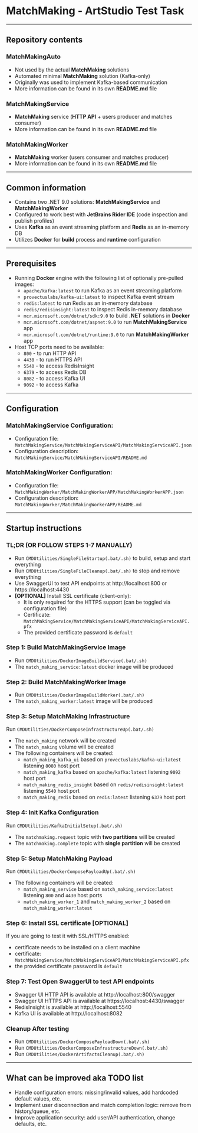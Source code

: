 # MatchMaking - ArtStudio Test Task

---

## Repository contents

### MatchMakingAuto

- Not used by the actual **MatchMaking** solutions
- Automated minimal **MatchMaking** solution (Kafka-only)
- Originally was used to implement Kafka-based communication
- More information can be found in its own **README.md** file

### MatchMakingService

- **MatchMaking** service (**HTTP API** + users producer and matches consumer)
- More information can be found in its own **README.md** file

### MatchMakingWorker

- **MatchMaking** worker (users consumer and matches producer)
- More information can be found in its own **README.md** file

---

## Common information

- Contains two .NET 9.0 solutions: **MatchMakingService** and **MatchMakingWorker**
- Configured to work best with  **JetBrains Rider IDE** (code inspection and publish profiles)
- Uses **Kafka** as an event streaming platform and **Redis** as an in-memory DB
- Utilizes **Docker** for **build** process and **runtime** configuration

---

## Prerequisites

- Running **Docker** engine with the following list of optionally pre-pulled images:
	- `apache/kafka:latest` to run Kafka as an event streaming platform
	- `provectuslabs/kafka-ui:latest` to inspect Kafka event stream
	- `redis:latest` to run Redis as an in-memory database
	- `redis/redisinsight:latest` to inspect Redis in-memory database
	- `mcr.microsoft.com/dotnet/sdk:9.0` to build **.NET** solutions in **Docker**
	- `mcr.microsoft.com/dotnet/aspnet:9.0` to run **MatchMakingService** app
	- `mcr.microsoft.com/dotnet/runtime:9.0` to run **MatchMakingWorker** app
- Host TCP ports need to be available:
	- `800` - to run HTTP API
	- `4430` - to run HTTPS API
	- `5540` - to access RedisInsight
	- `6379` - to access Redis DB
	- `8082` - to access Kafka UI
	- `9092` - to access Kafka

---

## Configuration

### MatchMakingService Configuration:

- Configuration file: `MatchMakingService/MatchMakingServiceAPI/MatchMakingServiceAPI.json`
- Configuration description: `MatchMakingService/MatchMakingServiceAPI/README.md`

### MatchMakingWorker Configuration:

- Configuration file: `MatchMakingWorker/MatchMakingWorkerAPP/MatchMakingWorkerAPP.json`
- Configuration description: `MatchMakingWorker/MatchMakingWorkerAPP/README.md`

---

## Startup instructions

### TL;DR (OR FOLLOW STEPS 1-7 MANUALLY)

- Run `CMDUtilities/SingleFileStartup(.bat/.sh)` to build, setup and start everything
- Run `CMDUtilities/SingleFileCleanup(.bat/.sh)` to stop and remove everything
- Use SwaggerUI to test API endpoints at http://localhost:800 or https://localhost:4430
- **[OPTIONAL]** Install SSL certificate (client-only):
	- It is only required for the HTTPS support (can be toggled via configuration file)
	- Certificate: `MatchMakingService/MatchMakingServiceAPI/MatchMakingServiceAPI.pfx`
	- The provided certificate password is `default`

### Step 1: Build MatchMakingService Image

- Run `CMDUtilities/DockerImageBuildService(.bat/.sh)`
- The `match_making_service:latest` docker image will be produced

### Step 2: Build MatchMakingWorker Image

- Run `CMDUtilities/DockerImageBuildWorker(.bat/.sh)`
- The `match_making_worker:latest` image will be produced

### Step 3: Setup MatchMaking Infrastructure

Run `CMDUtilities/DockerComposeInfrastructureUp(.bat/.sh)`

- The `match_making` network will be created
- The `match_making` volume will be created
- The following containers will be created:
	- `match_making_kafka_ui` based on `provectuslabs/kafka-ui:latest` listening `8080` host port
	- `match_making_kafka` based on `apache/kafka:latest` listening `9092` host port
	- `match_making_redis_insight` based on `redis/redisinsight:latest` listening `5540` host port
	- `match_making_redis` based on `redis:latest` listening `6379` host port

### Step 4: Init Kafka Configuration

Run `CMDUtilities/KafkaInitialSetup(.bat/.sh)`

- The `matchmaking.request` topic with **two partitions** will be created
- The `matchmaking.complete` topic with **single partition** will be created

### Step 5: Setup MatchMaking Payload

Run `CMDUtilities/DockerComposePayloadUp(.bat/.sh)`

- The following containers will be created:
	- `match_making_service` based on `match_making_service:latest` listening `800` and `4430` host ports
	- `match_making_worker_1` and `match_making_worker_2` based on `match_making_worker:latest`

### Step 6: Install SSL certificate [OPTIONAL]

If you are going to test it with SSL/HTTPS enabled:

- certificate needs to be installed on a client machine
- certificate: `MatchMakingService/MatchMakingServiceAPI/MatchMakingServiceAPI.pfx`
- the provided certificate password is `default`

### Step 7: Test Open SwaggerUI to test API endpoints

- Swagger UI HTTP API is available at http://localhost:800/swagger
- Swagger UI HTTPS API is available at https://localhost:4430/swagger
- RedisInsight is available at http://localhost:5540
- Kafka UI is available at http://localhost:8082

### Cleanup After testing

- Run `CMDUtilities/DockerComposePayloadDown(.bat/.sh)`
- Run `CMDUtilities/DockerComposeInfrastructureDown(.bat/.sh)`
- Run `CMDUtilities/DockerArtifactsCleanup(.bat/.sh)`

---

## What can be improved aka TODO list

- Handle configuration errors: missing/invalid values, add hardcoded default values, etc.
- Implement user disconnection and match completion logic: remove from history/queue, etc.
- Improve application security: add user/API authentication, change defaults, etc.